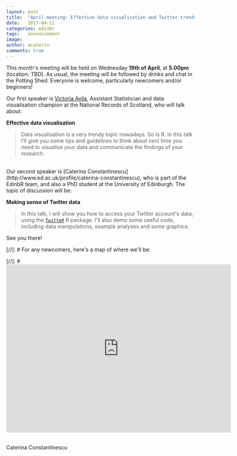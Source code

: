 ```yaml
---
layout: post
title:  "April meeting: Effective data visualisation and Twitter trends"
date:   2017-04-12
categories: edinbr
tags:   announcement
image:
author: acaterin
comments: true
---
```


This month's meeting will be held on Wednesday **19th of April**, at **5.00pm** (location: TBD). As usual, the meeting will be followed by drinks and chat in the Potting Shed. Everyone is welcome, particularly newcomers and/or beginners!

Our first speaker is [Victoria Avila](https://www.linkedin.com/in/victoriaavilaregidor/), Assistant Statistician and data visualisation champion at the National Records of Scotland, who will talk about:

**Effective data visualisation**
> Data visualisation is a very trendy topic nowadays. So is R. In this talk I’ll give you some tips and guidelines to think about next time you need to visualise your data and communicate the findings of your research.

<br>
Our second speaker is [Caterina Constantinescu](http://www.ed.ac.uk/profile/caterina-constantinescu), who is part of the EdinbR team, and also a PhD student at the University of Edinburgh. The topic of discussion will be:

**Making sense of Twitter data**
> In this talk, I will show you how to access your Twitter account's data, using the [`TwitteR`](https://cran.r-project.org/web/packages/twitteR/index.html) R package. I'll also demo some useful code, including data manipulations, example analyses and some graphics.

See you there!


[//]: # For any newcomers, here's a map of where we'll be:

[//]: # <iframe src="https://www.google.com/maps/embed?pb=!1m18!1m12!1m3!1d2234.2972426677015!2d-3.193004684452925!3d55.944219880605004!2m3!1f0!2f0!3f0!3m2!1i1024!2i768!4f13.1!3m3!1m2!1s0x4887c783524452cb%3A0x5ad41dfcf80bdc1b!2sChrystal+Macmillan+Building!5e0!3m2!1sen!2suk!4v1491999219930" width="600" height="450" frameborder="0" style="border:0" allowfullscreen></iframe>

<br>
Caterina Constantinescu
